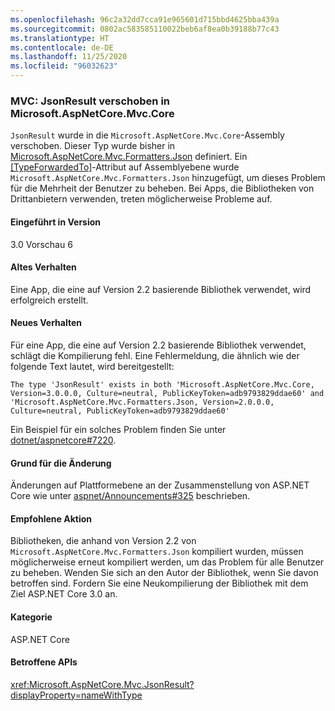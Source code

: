 ```yaml
---
ms.openlocfilehash: 96c2a32dd7cca91e965601d715bbd4625bba439a
ms.sourcegitcommit: 0802ac583585110022beb6af8ea0b39188b77c43
ms.translationtype: HT
ms.contentlocale: de-DE
ms.lasthandoff: 11/25/2020
ms.locfileid: "96032623"
---
```

### <a name="mvc-jsonresult-moved-to-microsoftaspnetcoremvccore"></a>MVC: JsonResult verschoben in Microsoft.AspNetCore.Mvc.Core

`JsonResult` wurde in die `Microsoft.AspNetCore.Mvc.Core`-Assembly verschoben. Dieser Typ wurde bisher in [Microsoft.AspNetCore.Mvc.Formatters.Json](https://www.nuget.org/packages/Microsoft.AspNetCore.Mvc.Formatters.Json) definiert. Ein [[TypeForwardedTo]](xref:System.Runtime.CompilerServices.TypeForwardedToAttribute)-Attribut auf Assemblyebene wurde `Microsoft.AspNetCore.Mvc.Formatters.Json` hinzugefügt, um dieses Problem für die Mehrheit der Benutzer zu beheben. Bei Apps, die Bibliotheken von Drittanbietern verwenden, treten möglicherweise Probleme auf.

#### <a name="version-introduced"></a>Eingeführt in Version

3.0 Vorschau 6

#### <a name="old-behavior"></a>Altes Verhalten

Eine App, die eine auf Version 2.2 basierende Bibliothek verwendet, wird erfolgreich erstellt.

#### <a name="new-behavior"></a>Neues Verhalten

Für eine App, die eine auf Version 2.2 basierende Bibliothek verwendet, schlägt die Kompilierung fehl. Eine Fehlermeldung, die ähnlich wie der folgende Text lautet, wird bereitgestellt:

```output
The type 'JsonResult' exists in both 'Microsoft.AspNetCore.Mvc.Core, Version=3.0.0.0, Culture=neutral, PublicKeyToken=adb9793829ddae60' and 'Microsoft.AspNetCore.Mvc.Formatters.Json, Version=2.0.0.0, Culture=neutral, PublicKeyToken=adb9793829ddae60'
```

Ein Beispiel für ein solches Problem finden Sie unter [dotnet/aspnetcore#7220](https://github.com/dotnet/aspnetcore/issues/7220).

#### <a name="reason-for-change"></a>Grund für die Änderung

Änderungen auf Plattformebene an der Zusammenstellung von ASP.NET Core wie unter [aspnet/Announcements#325](https://github.com/aspnet/Announcements/issues/325) beschrieben.

#### <a name="recommended-action"></a>Empfohlene Aktion

Bibliotheken, die anhand von Version 2.2 von `Microsoft.AspNetCore.Mvc.Formatters.Json` kompiliert wurden, müssen möglicherweise erneut kompiliert werden, um das Problem für alle Benutzer zu beheben. Wenden Sie sich an den Autor der Bibliothek, wenn Sie davon betroffen sind. Fordern Sie eine Neukompilierung der Bibliothek mit dem Ziel ASP.NET Core 3.0 an.

#### <a name="category"></a>Kategorie

ASP.NET Core

#### <a name="affected-apis"></a>Betroffene APIs

<xref:Microsoft.AspNetCore.Mvc.JsonResult?displayProperty=nameWithType>

<!-- 

#### Affected APIs

`T:Microsoft.AspNetCore.Mvc.JsonResult`

-->
